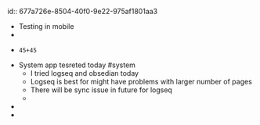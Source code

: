 id:: 677a726e-8504-40f0-9e22-975af1801aa3

- Testing in mobile
-
- ```calc
  45+45
  ```
- System app tesreted today #system
	- I tried logseq and obsedian today
	- Logseq is best for might have problems with larger number of pages
	- There will be sync issue in future for logseq
	-
-
-